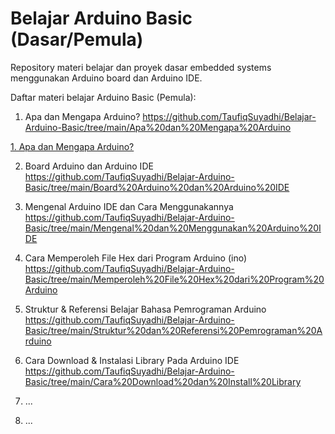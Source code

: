 # Belajar Arduino Basic (Dasar/Pemula)
Repository materi belajar dan proyek dasar embedded systems menggunakan Arduino board dan Arduino IDE.

Daftar materi belajar Arduino Basic (Pemula):
1. Apa dan Mengapa Arduino? 
https://github.com/TaufiqSuyadhi/Belajar-Arduino-Basic/tree/main/Apa%20dan%20Mengapa%20Arduino

[1. Apa dan Mengapa Arduino?](https://github.com/TaufiqSuyadhi/Belajar-Arduino-Basic/tree/main/Apa%20dan%20Mengapa%20Arduino)

2. Board Arduino dan Arduino IDE
https://github.com/TaufiqSuyadhi/Belajar-Arduino-Basic/tree/main/Board%20Arduino%20dan%20Arduino%20IDE

3. Mengenal Arduino IDE dan Cara Menggunakannya
https://github.com/TaufiqSuyadhi/Belajar-Arduino-Basic/tree/main/Mengenal%20dan%20Menggunakan%20Arduino%20IDE

4. Cara Memperoleh File Hex dari Program Arduino (ino)
https://github.com/TaufiqSuyadhi/Belajar-Arduino-Basic/tree/main/Memperoleh%20File%20Hex%20dari%20Program%20Arduino

5. Struktur & Referensi Belajar Bahasa Pemrograman Arduino
https://github.com/TaufiqSuyadhi/Belajar-Arduino-Basic/tree/main/Struktur%20dan%20Referensi%20Pemrograman%20Arduino

6. Cara Download & Instalasi Library Pada Arduino IDE
https://github.com/TaufiqSuyadhi/Belajar-Arduino-Basic/tree/main/Cara%20Download%20dan%20Install%20Library

7. ...

8. ...
